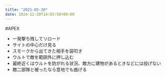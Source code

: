 ```yaml
---
title: "2021-05-30"
date: 2024-12-20T14:03:50+09:00
---
```

#APEX

- 一発撃ち残してリロード
- サイトの中心だけ見る
- スモークから出てきた相手を袋叩き
- ウルトで敵を範囲外に押し込む
- 最終近くはウルトを防がれる状況、敵方に建物があるときなどには投げない
- 敵二部隊と被ったなら意地でも曲げる
